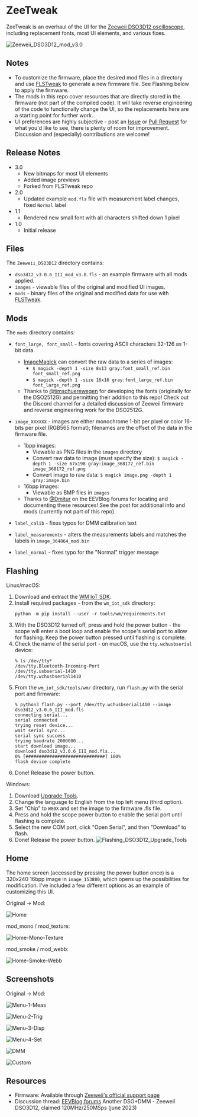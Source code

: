# ZeeTweak
ZeeTweak is an overhaul of the UI for the [Zeeweii DSO3D12 oscilloscope](http://www.zeeweii.com/productinfo/dso3d12.html), including replacement fonts, most UI elements, and various fixes.

![Zeeweii_DSO3D12_mod_v3.0](https://github.com/user-attachments/assets/5f8174e5-4002-4812-8711-748cdb3ddec5)

## Notes
- To customize the firmware, place the desired mod files in a directory and use [FLSTweak](https://github.com/taligentx/FLSTweak) to generate a new firmware file. See Flashing below to apply the firmware.
- The mods in this repo cover resources that are directly stored in the firmware (not part of the compiled code). It will take reverse engineering of the code to functionally change the UI, so the replacements here are a starting point for further work.
- UI preferences are highly subjective - post an [Issue](https://github.com/taligentx/ZeeTweak/issues) or [Pull Request](https://github.com/taligentx/ZeeTweak/pulls) for what you'd like to see, there is plenty of room for improvement. Discussion and (especially) contributions are welcome!

## Release Notes
- 3.0
  - New bitmaps for most UI elements
  - Added image previews
  - Forked from FLSTweak repo
- 2.0
  - Updated example `mod.fls` file with measurement label changes, fixed `Normal` label
- 1.1
  - Rendered new small font with all characters shifted down 1 pixel
- 1.0
  - Initial release

## Files
The `Zeeweii_DSO3D12` directory contains:

 - `dso3d12_v3.0.6_III_mod_v3.0.fls` - an example firmware with all mods applied.
 - `images` - viewable files of the original and modified UI images.
 - `mods` - binary files of the original and modified data for use with [FLSTweak](https://github.com/taligentx/FLSTweak).

## Mods
The `mods` directory contains:

- `font_large, font_small` - fonts covering ASCII characters 32-126 as 1-bit data.
  - [ImageMagick](https://imagemagick.org) can convert the raw data to a series of images:
      - `$ magick -depth 1 -size 8x13 gray:font_small_ref.bin font_small_ref.png`
      - `$ magick -depth 1 -size 16x16 gray:font_large_ref.bin font_large_ref.png`
  - Thanks to [@timschuerewegen](https://www.eevblog.com/forum/testgear/new-2ch-pocket-dsosg-sigpeak-dso2512g/msg5124096/#msg5124096) for developing the fonts (originally for the DSO2512G) and permitting their addition to this repo! Check out the Discord channel for a detailed discussion of Zeeweii firmware and reverse engineering work for the DSO2512G.

- `image_XXXXXX` - images are either monochrome 1-bit per pixel or color 16-bits per pixel (RGB565 format); filenames are the offset of the data in the firmware file.
  - 1bpp images:
    - Viewable as PNG files in the `images` directory
    - Convert raw data to image (must specify the size): `$ magick -depth 1 -size 67x198 gray:image_368172_ref.bin image_368172_ref.png`
    - Convert image to raw data: `$ magick image.png -depth 1 gray:image.bin`
  - 16bpp images:
    - Viewable as BMP files in `images`
  - Thanks to [@Dmitur](https://www.eevblog.com/forum/testgear/another-dsodmm-zeeweii-dso3d12-claimed-120mhz250msps/msg5789049/#msg5789049) on the EEVBlog forums for locating and documenting these resources! See the post for additional info and mods (currently not part of this repo).
- `label_calib` - fixes typos for DMM calibration text
- `label_measurements` - alters the measurements labels and matches the labels in `image_364864_mod.bin`
- `label_normal` - fixes typo for the "Normal" trigger message

## Flashing
Linux/macOS:
  1. Download and extract the [WM IoT SDK](https://doc.winnermicro.net/download/version/).
  2. Install required packages - from the `wm_iot_sdk` directory:
     ```
     python -m pip install --user -r tools/wm/requirements.txt
     ```
  3. With the DSO3D12 turned off, press and hold the power button - the scope will enter a boot loop and enable the scope's serial port to allow for flashing. Keep the power button pressed until flashing is complete.
  4. Check the name of the serial port - on macOS, use the `tty.wchusbserial` device:
     ```
     % ls /dev/tty*
     /dev/tty.Bluetooth-Incoming-Port
     /dev/tty.usbserial-1410  
     /dev/tty.wchusbserial1410
     ```
  5. From the `wm_iot_sdk/tools/wm/` directory, run `flash.py` with the serial port and firmware:
     ```
     % python3 flash.py --port /dev/tty.wchusbserial1410 --image dso3d12_v3.0.6_III_mod.fls 
     connecting serial...
     serial connected
     trying reset device...
     wait serial sync...
     serial sync success
     trying baudrate 2000000...
     start download image...
     download dso3d12_v3.0.6_III_mod.fls...
     0% [##############################] 100%
     flash device complete
     ```
  6. Done! Release the power button.

Windows:
  1. Download [Upgrade Tools](http://www.isme.fun/?log=blog&id=34).
  2. Change the language to English from the top left menu (third option).
  3. Set "Chip" to `W80X` and set the image to the firmware .fls file.
  4. Press and hold the scope power button to enable the serial port until flashing is complete.
  5. Select the new COM port, click "Open Serial", and then "Download" to flash.
  6. Done! Release the power button.
  ![Flashing_DSO3D12_Upgrade_Tools](https://github.com/user-attachments/assets/0cf60add-3fdf-4c25-b316-f78c7475e515)

## Home
The home screen (accessed by pressing the power button once) is a 320x240 16bpp image in `image_153880`, which opens up the possibilities for modification. I've included a few different options as an example of customizing this UI.

Original -> Mod:

![Home](https://github.com/user-attachments/assets/aea4cd70-0786-4990-813c-eb9828177fd5)

mod_mono / mod_texture:

![Home-Mono-Texture](https://github.com/user-attachments/assets/9e934119-73a9-4ede-993d-640feb40c9da)

mod_smoke / mod_webb:

![Home-Smoke-Webb](https://github.com/user-attachments/assets/0c310e26-948b-42a3-a996-31d69ff58b53)

## Screenshots
Original -> Mod:

![Menu-1-Meas](https://github.com/user-attachments/assets/6470a733-dfbe-421f-bc9b-fdd3036129a0)

![Menu-2-Trig](https://github.com/user-attachments/assets/5c6eea42-4e2f-42f1-bfda-f3129afa0cac)

![Menu-3-Disp](https://github.com/user-attachments/assets/eabf23c9-7c53-4028-abdc-5331b000cc64)

![Menu-4-Set](https://github.com/user-attachments/assets/b4b66e35-e599-4e91-8ec5-d87bba995cb7)

![DMM](https://github.com/user-attachments/assets/b55dcb04-fa1a-4637-8a89-d933af716a81)

![Custom](https://github.com/user-attachments/assets/c44d073f-3eee-49fe-9613-00ff49df1b4e)

## Resources
- Firmware: Available through [Zeeweii's official support page](http://www.zeeweii.com/support.html)
- Discussion thread: [EEVBlog forums](https://www.eevblog.com/forum/testgear/another-dsodmm-zeeweii-dso3d12-claimed-120mhz250msps/) Another DSO+DMM - Zeeweii DSO3D12, claimed 120MHz/250MSps (june 2023)
